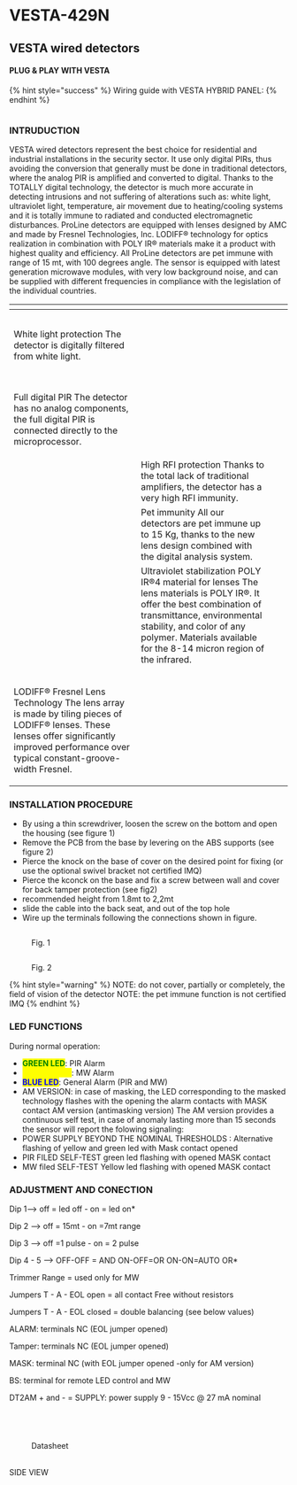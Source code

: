 # VESTA-429N

## VESTA wired detectors

#### PLUG & PLAY WITH VESTA

{% hint style="success" %}
Wiring guide with VESTA HYBRID PANEL:&#x20;
{% endhint %}

<figure><img src=".gitbook/assets/image (33) (1) (1).png" alt=""><figcaption></figcaption></figure>



### INTRUDUCTION

VESTA wired detectors represent the best choice for residential and industrial installations in the security sector. It use only digital PIRs, thus avoiding the conversion that generally must be done in traditional detectors, where the analog PIR is amplified and converted to digital. Thanks to the TOTALLY digital technology, the detector is much more accurate in detecting intrusions and not suffering of alterations such as: white light, ultraviolet light, temperature, air movement due to heating/cooling systems and it is totally immune to radiated and conducted electromagnetic disturbances. ProLine detectors are equipped with lenses designed by AMC and made by Fresnel Technologies, Inc. LODIFF® technology for optics realization in combination with POLY IR® materials make it a product with highest quality and efficiency. All ProLine detectors are pet immune with range of 15 mt, with 100 degrees angle. The sensor is equipped with latest generation microwave modules, with very low background noise, and can be supplied with different frequencies in compliance with the legislation of the individual countries.





<table data-view="cards"><thead><tr><th></th><th></th><th></th><th data-hidden data-card-cover data-type="files"></th></tr></thead><tbody><tr><td><p><img src=".gitbook/assets/image (22) (1) (1) (1) (1).png" alt="" data-size="original"></p><p>White light protection The detector is digitally filtered from white light.</p></td><td></td><td></td><td></td></tr><tr><td><p><img src=".gitbook/assets/image (21) (1) (1) (1) (1).png" alt="" data-size="original"></p><p>Full digital PIR The detector has no analog components, the full digital PIR is connected directly to the microprocessor.</p></td><td></td><td></td><td></td></tr><tr><td><img src=".gitbook/assets/image (20) (1) (1) (1) (1).png" alt="" data-size="original"></td><td>High RFI protection Thanks to the total lack of traditional amplifiers, the detector has a very high RFI immunity.</td><td></td><td></td></tr><tr><td><img src=".gitbook/assets/image (23) (1) (1) (1) (1).png" alt="" data-size="original"></td><td>Pet immunity All our detectors are pet immune up to 15 Kg, thanks to the new lens design combined with the digital analysis system.</td><td></td><td></td></tr><tr><td><img src=".gitbook/assets/image (24) (1) (1) (1) (1).png" alt="" data-size="original"></td><td>Ultraviolet stabilization POLY IR®4 material for lenses The lens materials is POLY IR®. It offer the best combination of transmittance, environmental stability, and color of any polymer. Materials available for the 8-14 micron region of the infrared.</td><td></td><td></td></tr><tr><td><p><img src=".gitbook/assets/image (25) (1) (1) (1) (1).png" alt="" data-size="original"></p><p>LODIFF® Fresnel Lens Technology The lens array is made by tiling pieces of LODIFF® lenses. These lenses offer significantly improved performance over typical constant-groove-width Fresnel.</p></td><td></td><td></td><td></td></tr></tbody></table>

### INSTALLATION PROCEDURE

* By using a thin screwdriver, loosen the screw on the bottom and open the housing (see figure 1)
* Remove the PCB from the base by levering on the ABS supports (see figure 2)
* Pierce the knock on the base of cover on the desired point for fixing (or use the optional swivel bracket not certified IMQ)
* Pierce the kconck on the base and fix a screw between wall and cover for back tamper protection (see fig2)
* recommended height from 1.8mt to 2,2mt
* slide the cable into the back seat, and out of the top hole
* Wire up the terminals following the connections shown in figure.

<figure><img src=".gitbook/assets/image (26) (1) (1) (1) (1).png" alt=""><figcaption><p>Fig. 1</p></figcaption></figure>

<figure><img src=".gitbook/assets/image (27) (1) (1) (1) (1).png" alt=""><figcaption><p>Fig. 2 </p></figcaption></figure>



{% hint style="warning" %}
NOTE: do not cover, partially or completely, the field of vision of the detector NOTE: the pet immune function is not certified IMQ
{% endhint %}



### LED FUNCTIONS

During normal operation:

* <mark style="color:green;">**GREEN LED**</mark>: PIR Alarm
* <mark style="color:yellow;">**YELLOW LED**</mark>: MW Alarm
* <mark style="color:blue;">**BLUE LED**</mark>: General Alarm (PIR and MW)
* AM VERSION: in case of masking, the LED corresponding to the masked technology flashes with the opening the alarm contacts with MASK contact AM version (antimasking version) The AM version provides a continuous self test, in case of anomaly lasting more than 15 seconds the sensor will report the folowing signaling:
* POWER SUPPLY BEYOND THE NOMINAL THRESHOLDS : Alternative flashing of yellow and green led with Mask contact opened
* PIR FILED SELF-TEST green led flashing with opened MASK contact
* MW filed SELF-TEST Yellow led flashing with opened MASK contact



### ADJUSTMENT AND CONECTION

Dip 1--> off = led off - on = led on\*

Dip 2 --> off = 15mt - on =7mt range&#x20;

Dip 3 --> off =1 pulse - on = 2 pulse&#x20;

Dip 4 - 5 --> OFF-OFF = AND ON-OFF=OR ON-ON=AUTO OR\*&#x20;

Trimmer Range = used only for MW&#x20;

Jumpers T - A - EOL open = all contact Free without resistors&#x20;

Jumpers T - A - EOL closed = double balancing (see below values)&#x20;

ALARM: terminals NC (EOL jumper opened)&#x20;

Tamper: terminals NC (EOL jumper opened)&#x20;

MASK: terminal NC (with EOL jumper opened -only for AM version)&#x20;

BS: terminal for remote LED control and MW&#x20;

DT2AM + and - = SUPPLY: power supply 9 - 15Vcc @ 27 mA nominal

<figure><img src=".gitbook/assets/image (28) (1) (1) (1).png" alt=""><figcaption></figcaption></figure>

<figure><img src=".gitbook/assets/image (29) (1) (1) (1).png" alt=""><figcaption></figcaption></figure>

<figure><img src=".gitbook/assets/image (30) (1) (1) (1).png" alt=""><figcaption></figcaption></figure>

<figure><img src=".gitbook/assets/image (31) (1) (1) (1).png" alt=""><figcaption><p>Datasheet</p></figcaption></figure>

\
SIDE VIEW



<figure><img src=".gitbook/assets/image (32) (1) (1) (1).png" alt=""><figcaption></figcaption></figure>



